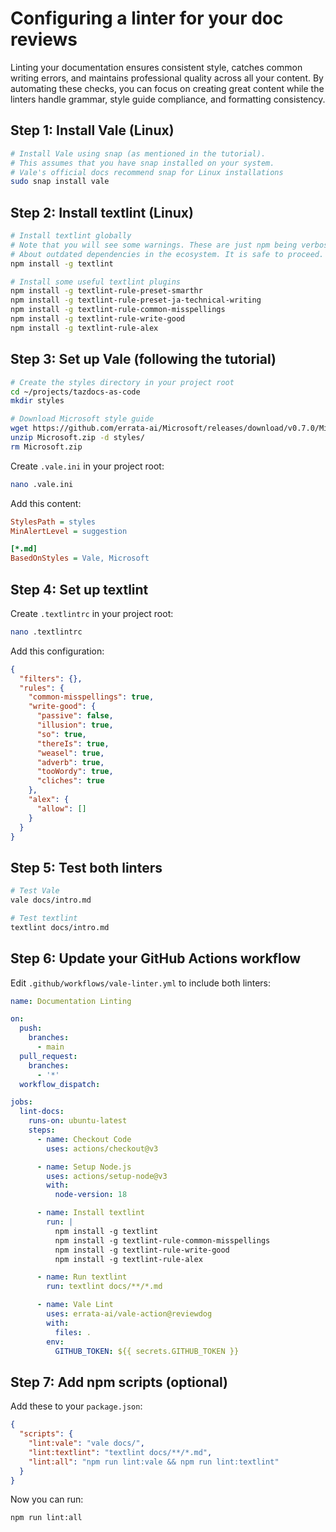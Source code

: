 # Configuring a linter for your doc reviews

Linting your documentation ensures consistent style, catches common writing errors, and maintains professional quality across all your content. By automating these checks, you can focus on creating great content while the linters handle grammar, style guide compliance, and formatting consistency.

## Step 1: Install Vale (Linux)

```bash
# Install Vale using snap (as mentioned in the tutorial).
# This assumes that you have snap installed on your system.
# Vale's official docs recommend snap for Linux installations
sudo snap install vale
```

## Step 2: Install textlint (Linux)

```bash
# Install textlint globally
# Note that you will see some warnings. These are just npm being verbose
# About outdated dependencies in the ecosystem. It is safe to proceed.
npm install -g textlint

# Install some useful textlint plugins
npm install -g textlint-rule-preset-smarthr
npm install -g textlint-rule-preset-ja-technical-writing
npm install -g textlint-rule-common-misspellings
npm install -g textlint-rule-write-good
npm install -g textlint-rule-alex
```

## Step 3: Set up Vale (following the tutorial)

```bash
# Create the styles directory in your project root
cd ~/projects/tazdocs-as-code
mkdir styles

# Download Microsoft style guide
wget https://github.com/errata-ai/Microsoft/releases/download/v0.7.0/Microsoft.zip
unzip Microsoft.zip -d styles/
rm Microsoft.zip
```

Create `.vale.ini` in your project root:
```bash
nano .vale.ini
```

Add this content:
```ini
StylesPath = styles
MinAlertLevel = suggestion

[*.md]
BasedOnStyles = Vale, Microsoft
```

## Step 4: Set up textlint

Create `.textlintrc` in your project root:
```bash
nano .textlintrc
```

Add this configuration:
```json
{
  "filters": {},
  "rules": {
    "common-misspellings": true,
    "write-good": {
      "passive": false,
      "illusion": true,
      "so": true,
      "thereIs": true,
      "weasel": true,
      "adverb": true,
      "tooWordy": true,
      "cliches": true
    },
    "alex": {
      "allow": []
    }
  }
}
```

## Step 5: Test both linters

```bash
# Test Vale
vale docs/intro.md

# Test textlint
textlint docs/intro.md
```

## Step 6: Update your GitHub Actions workflow

Edit `.github/workflows/vale-linter.yml` to include both linters:

```yaml
name: Documentation Linting

on:
  push:
    branches:
      - main
  pull_request:
    branches:
      - '*'
  workflow_dispatch:

jobs:
  lint-docs:
    runs-on: ubuntu-latest
    steps:
      - name: Checkout Code
        uses: actions/checkout@v3

      - name: Setup Node.js
        uses: actions/setup-node@v3
        with:
          node-version: 18

      - name: Install textlint
        run: |
          npm install -g textlint
          npm install -g textlint-rule-common-misspellings
          npm install -g textlint-rule-write-good
          npm install -g textlint-rule-alex

      - name: Run textlint
        run: textlint docs/**/*.md

      - name: Vale Lint
        uses: errata-ai/vale-action@reviewdog
        with:
          files: .
        env:
          GITHUB_TOKEN: ${{ secrets.GITHUB_TOKEN }}
```

## Step 7: Add npm scripts (optional)

Add these to your `package.json`:
```json
{
  "scripts": {
    "lint:vale": "vale docs/",
    "lint:textlint": "textlint docs/**/*.md",
    "lint:all": "npm run lint:vale && npm run lint:textlint"
  }
}
```

Now you can run:
```bash
npm run lint:all
```